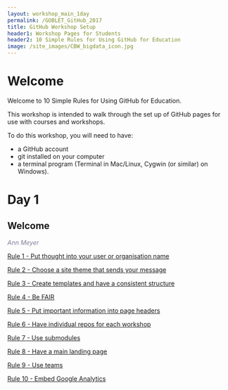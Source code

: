 ```yaml
---
layout: workshop_main_1day
permalink: /GOBLET_GitHub_2017
title: GitHub Workshop Setup
header1: Workshop Pages for Students
header2: 10 Simple Rules for Using GitHub for Education
image: /site_images/CBW_bigdata_icon.jpg
---
```


# Welcome <a id="welcome"></a>

Welcome to 10 Simple Rules for Using GitHub for Education.  

This workshop is intended to walk through the set up of GitHub pages for use with courses and workshops.  

To do this workshop, you will need to have:  

* a GitHub account  
* git installed on your computer  
* a terminal program (Terminal in Mac/Linux, Cygwin (or similar) on Windows). 

# Day 1 <a id="day1"></a>

## Welcome

*<font color="#827e9c">Ann Meyer</font>*  

[Rule 1 - Put thought into your user or organisation name](https://bioinformaticsdotca.github.io/rule_1)  

[Rule 2 - Choose a site theme that sends your message](https://bioinformaticsdotca.github.io/rule_2)  

[Rule 3 - Create templates and have a consistent structure](https://bioinformaticsdotca.github.io/rule_3)  

[Rule 4 - Be FAIR](https://bioinformaticsdotca.github.io/rule_4)

[Rule 5 - Put important information into page headers](https://bioinformaticsdotca.github.io/rule_5)  

[Rule 6 - Have individual repos for each workshop](https://bioinformaticsdotca.github.io/rule_6)  

[Rule 7 - Use submodules](https://bioinformaticsdotca.github.io/rule_7)  

[Rule 8 - Have a main landing page](https://bioinformaticsdotca.github.io/rule_8)  

[Rule 9 - Use teams](https://bioinformaticsdotca.github.io/rule_9)  

[Rule 10 - Embed Google Analytics](https://bioinformaticsdotca.github.io/rule_10)  

